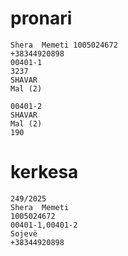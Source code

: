 # pronari

```
Shera  Memeti 1005024672
+38344920898
00401-1
3237
SHAVAR
Mal (2)

00401-2
SHAVAR
Mal (2)
190

```

# kerkesa

```
249/2025
Shera  Memeti 
1005024672
00401-1,00401-2
Sojevë
+38344920898

```

